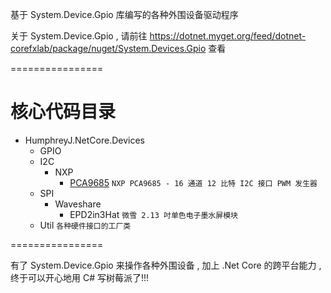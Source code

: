基于 System.Device.Gpio 库编写的各种外围设备驱动程序

关于 System.Device.Gpio , 请前往 https://dotnet.myget.org/feed/dotnet-corefxlab/package/nuget/System.Devices.Gpio 查看

================

核心代码目录
========

* HumphreyJ.NetCore.Devices
  * GPIO
  * I2C
    * NXP
      * [PCA9685](https://github.com/HumJ0218/HumphreyJ.NetCore.Devices/blob/master/Docs/PCA9685.md) `NXP PCA9685 - 16 通道 12 比特 I2C 接口 PWM 发生器`
  * SPI
    * Waveshare
      * EPD2in3Hat `微雪 2.13 吋单色电子墨水屏模块`
  * Util `各种硬件接口的工厂类`

================

有了 System.Device.Gpio 来操作各种外围设备 , 加上 .Net Core 的跨平台能力 , 终于可以开心地用 C# 写树莓派了!!!
